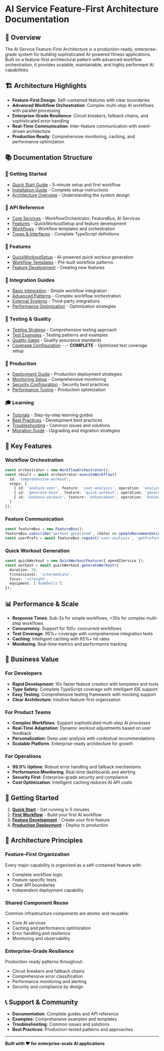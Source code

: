 # AI Service Feature-First Architecture Documentation

## 🎯 **Overview**

The AI Service Feature-First Architecture is a production-ready, enterprise-grade system for building sophisticated AI-powered fitness applications. Built on a feature-first architectural pattern with advanced workflow orchestration, it provides scalable, maintainable, and highly performant AI capabilities.

## 🏗️ **Architecture Highlights**

- **Feature-First Design**: Self-contained features with clear boundaries
- **Advanced Workflow Orchestration**: Complex multi-step AI workflows with parallel processing
- **Enterprise-Grade Resilience**: Circuit breakers, fallback chains, and sophisticated error handling
- **Real-Time Communication**: Inter-feature communication with event-driven architecture
- **Production Ready**: Comprehensive monitoring, caching, and performance optimization

## 📚 **Documentation Structure**

### **🚀 Getting Started**
- [Quick Start Guide](./getting-started/quick-start.md) - 5-minute setup and first workflow
- [Installation Guide](./getting-started/installation.md) - Complete setup instructions
- [Architecture Overview](./getting-started/architecture.md) - Understanding the system design

### **📖 API Reference**
- [Core Services](./api/core/) - WorkflowOrchestrator, FeatureBus, AI Services
- [Features](./api/features/) - QuickWorkoutSetup and feature development
- [Workflows](./api/workflows/) - Workflow templates and orchestration
- [Types & Interfaces](./api/types/) - Complete TypeScript definitions

### **🎯 Features**
- [QuickWorkoutSetup](./features/quick-workout-setup/) - AI-powered quick workout generation
- [Workflow Templates](./features/workflow-templates/) - Pre-built workflow patterns
- [Feature Development](./features/development/) - Creating new features

### **🔧 Integration Guides**
- [Basic Integration](./integration/basic/) - Simple workflow integration
- [Advanced Patterns](./integration/advanced/) - Complex workflow orchestration
- [External Systems](./integration/external/) - Third-party integrations
- [Performance Optimization](./integration/performance/) - Optimization strategies

### **🧪 Testing & Quality**
- [Testing Strategy](./testing/strategy.md) - Comprehensive testing approach
- [Test Examples](./testing/examples/) - Testing patterns and examples
- [Quality Gates](./testing/quality-gates.md) - Quality assurance standards
- [Coverage Configuration](./development/coverage-configuration.md) - ✅ **COMPLETE** - Optimized test coverage setup

### **🚀 Production**
- [Deployment Guide](./production/deployment/) - Production deployment strategies
- [Monitoring Setup](./production/monitoring/) - Comprehensive monitoring
- [Security Configuration](./production/security/) - Security best practices
- [Performance Tuning](./production/performance/) - Production optimization

### **🎓 Learning**
- [Tutorials](./tutorials/) - Step-by-step learning guides
- [Best Practices](./best-practices/) - Development best practices
- [Troubleshooting](./troubleshooting/) - Common issues and solutions
- [Migration Guide](./migration/) - Upgrading and migration strategies

## 🎯 **Key Features**

### **Workflow Orchestration**
```typescript
const orchestrator = new WorkflowOrchestrator();
const result = await orchestrator.executeWorkflow({
  id: 'comprehensive-workout',
  steps: [
    { id: 'analyze-user', feature: 'user-analysis', operation: 'analyze' },
    { id: 'generate-base', feature: 'quick-workout', operation: 'generate' },
    { id: 'enhance-workout', feature: 'enhancement', operation: 'enhance' }
  ]
});
```

### **Feature Communication**
```typescript
const featureBus = new FeatureBus();
featureBus.subscribe('workout-generated', (data) => updateRecommendations(data));
const userPrefs = await featureBus.request('user-analysis', 'getPreferences', userId);
```

### **Quick Workout Generation**
```typescript
const quickWorkout = new QuickWorkoutFeature({ openAIService });
const workout = await quickWorkout.generateWorkout({
  duration: 30,
  fitnessLevel: 'intermediate',
  focus: 'strength',
  equipment: ['dumbbells']
});
```

## 📊 **Performance & Scale**

- **Response Times**: Sub-2s for simple workflows, <30s for complex multi-step workflows
- **Concurrency**: Support for 100+ concurrent workflows
- **Test Coverage**: 95%+ coverage with comprehensive integration tests
- **Caching**: Intelligent caching with 85%+ hit rates
- **Monitoring**: Real-time metrics and performance tracking

## 🎯 **Business Value**

### **For Developers**
- **Rapid Development**: 10x faster feature creation with templates and tools
- **Type Safety**: Complete TypeScript coverage with intelligent IDE support
- **Easy Testing**: Comprehensive testing framework with mocking support
- **Clear Architecture**: Intuitive feature-first organization

### **For Product Teams**
- **Complex Workflows**: Support sophisticated multi-step AI processes
- **Real-Time Adaptation**: Dynamic workout adjustments based on user feedback  
- **Personalization**: Deep user analysis with contextual recommendations
- **Scalable Platform**: Enterprise-ready architecture for growth

### **For Operations**
- **99.9% Uptime**: Robust error handling and fallback mechanisms
- **Performance Monitoring**: Real-time dashboards and alerting
- **Security First**: Enterprise-grade security and compliance
- **Cost Optimization**: Intelligent caching reduces AI API costs

## 🚀 **Getting Started**

1. **[Quick Start](./getting-started/quick-start.md)** - Get running in 5 minutes
2. **[First Workflow](./tutorials/first-workflow.md)** - Build your first AI workflow  
3. **[Feature Development](./tutorials/feature-development.md)** - Create your first feature
4. **[Production Deployment](./tutorials/production-deployment.md)** - Deploy to production

## 🎯 **Architecture Principles**

### **Feature-First Organization**
Every major capability is organized as a self-contained feature with:
- Complete workflow logic
- Feature-specific tests  
- Clear API boundaries
- Independent deployment capability

### **Shared Component Reuse**
Common infrastructure components are atomic and reusable:
- Core AI services
- Caching and performance optimization
- Error handling and resilience
- Monitoring and observability

### **Enterprise-Grade Resilience**
Production-ready patterns throughout:
- Circuit breakers and fallback chains
- Comprehensive error classification
- Performance monitoring and alerting
- Security and compliance by design

## 📞 **Support & Community**

- **Documentation**: Complete guides and API reference
- **Examples**: Comprehensive examples and templates
- **Troubleshooting**: Common issues and solutions
- **Best Practices**: Production-tested patterns and approaches

---

**Built with ❤️ for enterprise-scale AI applications** 